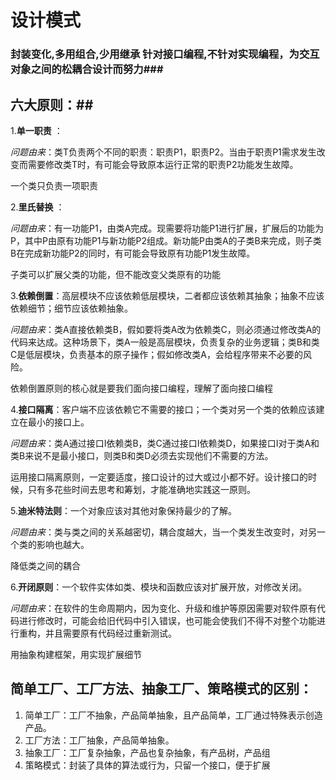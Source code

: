 # 设计模式
### 封装变化,多用组合,少用继承 针对接口编程,不针对实现编程，为交互对象之间的松耦合设计而努力###
## 六大原则：##

1.**单一职责** ：

*问题由来*：类T负责两个不同的职责：职责P1，职责P2。当由于职责P1需求发生改变而需要修改类T时，有可能会导致原本运行正常的职责P2功能发生故障。

一个类只负责一项职责
 
2.**里氏替换** ： 

*问题由来*：有一功能P1，由类A完成。现需要将功能P1进行扩展，扩展后的功能为P，其中P由原有功能P1与新功能P2组成。新功能P由类A的子类B来完成，则子类B在完成新功能P2的同时，有可能会导致原有功能P1发生故障。

子类可以扩展父类的功能，但不能改变父类原有的功能

3.**依赖倒置**：高层模块不应该依赖低层模块，二者都应该依赖其抽象；抽象不应该依赖细节；细节应该依赖抽象。

*问题由来*：类A直接依赖类B，假如要将类A改为依赖类C，则必须通过修改类A的代码来达成。这种场景下，类A一般是高层模块，负责复杂的业务逻辑；类B和类C是低层模块，负责基本的原子操作；假如修改类A，会给程序带来不必要的风险。

依赖倒置原则的核心就是要我们面向接口编程，理解了面向接口编程

4.**接口隔离**：客户端不应该依赖它不需要的接口；一个类对另一个类的依赖应该建立在最小的接口上。

*问题由来*：类A通过接口I依赖类B，类C通过接口I依赖类D，如果接口I对于类A和类B来说不是最小接口，则类B和类D必须去实现他们不需要的方法。

运用接口隔离原则，一定要适度，接口设计的过大或过小都不好。设计接口的时候，只有多花些时间去思考和筹划，才能准确地实践这一原则。

5.**迪米特法则**：一个对象应该对其他对象保持最少的了解。

*问题由来*：类与类之间的关系越密切，耦合度越大，当一个类发生改变时，对另一个类的影响也越大。

降低类之间的耦合

6.**开闭原则**：一个软件实体如类、模块和函数应该对扩展开放，对修改关闭。

*问题由来*：在软件的生命周期内，因为变化、升级和维护等原因需要对软件原有代码进行修改时，可能会给旧代码中引入错误，也可能会使我们不得不对整个功能进行重构，并且需要原有代码经过重新测试。

用抽象构建框架，用实现扩展细节

## 简单工厂、工厂方法、抽象工厂、策略模式的区别：

1. 简单工厂：工厂不抽象，产品简单抽象，且产品简单，工厂通过特殊表示创造产品。
2. 工厂方法：工厂抽象，产品简单抽象。
3. 抽象工厂：工厂复杂抽象，产品也复杂抽象，有产品树，产品组
4. 策略模式：封装了具体的算法或行为，只留一个接口，便于扩展

